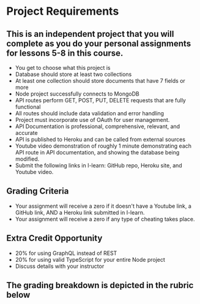 # Project Requirements
## This is an independent project that you will complete as you do your personal assignments for lessons 5-8 in this course.

- You get to choose what this project is
- Database should store at least two collections
- At least one collection should store documents that have 7 fields or more
- Node project successfully connects to MongoDB
- API routes perform GET, POST, PUT, DELETE requests that are fully functional
- All routes should include data validation and error handling
- Project must incorporate use of OAuth for user management.
- API Documentation is professional, comprehensive, relevant, and accurate
- API is published to Heroku and can be called from external sources
- Youtube video demonstration of roughly 1 minute demonstrating each API route in API documentation, and showing the database being modified.
- Submit the following links in I-learn: GitHub repo, Heroku site, and Youtube video.

## Grading Criteria
- Your assignment will receive a zero if it doesn't have a Youtube link, a GitHub link, AND a Heroku link submitted in I-learn.
- Your assignment will receive a zero if any type of cheating takes place.

## Extra Credit Opportunity
- 20% for using GraphQL instead of REST
- 20% for using valid TypeScript for your entire Node project
- Discuss details with your instructor

## The grading breakdown is depicted in the rubric below

